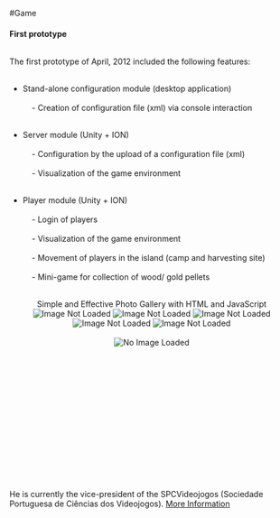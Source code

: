 #Game
<p></p>


#### First prototype
<span>
  <img src="images/rui.png" alt=""></img>
</span>

<p align="justify">
The first prototype of April, 2012 included the following features: <br></br>

- Stand-alone configuration module (desktop application) <br></br>
&nbsp;&nbsp;&nbsp;&nbsp;- Creation of configuration file (xml) via console interaction <br></br>
	
- Server module (Unity + ION) <br></br>
&nbsp;&nbsp;&nbsp;&nbsp;- Configuration by the upload of a configuration file (xml) <br></br>
&nbsp;&nbsp;&nbsp;&nbsp;- Visualization of the game environment <br></br>
	
- Player module (Unity + ION) <br></br>
&nbsp;&nbsp;&nbsp;&nbsp;- Login of players <br></br>
&nbsp;&nbsp;&nbsp;&nbsp;- Visualization of the game environment <br></br>
&nbsp;&nbsp;&nbsp;&nbsp;- Movement of players in the island (camp and harvesting site) <br></br>
&nbsp;&nbsp;&nbsp;&nbsp;- Mini-game for collection of wood/ gold pellets <br></br>
</p>

<div class="gallery" align="center">
<h8>Simple and Effective Photo Gallery with HTML and JavaScript</h8><br/>
<div class="thumbnails">
<img onmouseover="preview.src=img1.src" id="img1" src="images/screens/001/001.png" alt="Image Not Loaded"/>
<img onmouseover="preview.src=img2.src" id="img2" src="images/screens/001/003.png" alt="Image Not Loaded"/>
<img onmouseover="preview.src=img3.src" id="img3" src="images/screens/001/005.png" alt="Image Not Loaded"/>
<img onmouseover="preview.src=img4.src" id="img4" src="images/screens/001/004.png" alt="Image Not Loaded"/>
<img onmouseover="preview.src=img5.src" id="img5" src="images/screens/001/006.png" alt="Image Not Loaded"/>
</div><br/>
<div class="preview" align="center">
 <img id="preview" src="images/screens/001/001.png" alt="No Image Loaded"/>
</div>
</div>

<div id="gallery" align="center">
    <div id="thumbnails">
        <a href="javascript: changeImage(1);"><img src="images/screens/001/001.png" alt="" /></a>
        <a href="javascript: changeImage(2);"><img src="images/screens/001/003.png" alt="" /></a>
        <a href="javascript: changeImage(3);"><img src="images/screens/001/007.png" alt="" /></a>
        <a href="javascript: changeImage(4);"><img src="images/screens/001/004.png" alt="" /></a>
        <a href="javascript: changeImage(5);"><img src="images/screens/001/006.png" alt="" /></a>
    </div>
 
    <div id="bigimages">
        <div id="normal1">
            <img src="images/screens/001/001.png" alt=""/>
        </div>
 
        <div id="normal2">
            <img src="images/screens/001/003.png" alt=""/>
        </div>
 
        <div id="normal3">
            <img src="images/screens/001/007.png" alt=""/>
        </div>
 
        <div id="normal4">
            <img src="images/screens/001/004.png" alt=""/>
        </div>
 
        <div id="normal5">
            <img src="images/screens/001/006.png" alt=""/>
        </div>
    </div>
</div>


He is currently the
vice-president of the SPCVideojogos (Sociedade Portuguesa de Ciências
dos Videojogos). <a href="http://gaips.inesc-id.pt/rprada">More Information</a>
